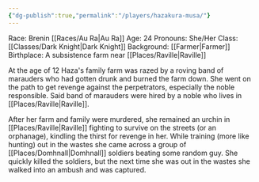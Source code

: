 ```yaml
---
{"dg-publish":true,"permalink":"/players/hazakura-musa/"}
---
```


Race: Brenin [[Races/Au Ra\|Au Ra]]
Age: 24
Pronouns: She/Her
Class: [[Classes/Dark Knight\|Dark Knight]]
Background: [[Farmer\|Farmer]]
Birthplace: A subsistence farm near [[Places/Raville\|Raville]] 

At the age of 12 Haza's family farm was razed by a roving band of marauders who had gotten drunk and burned the farm down. She went on the path to get revenge against the perpetrators, especially the noble responsible.
Said band of marauders were hired by a noble who lives in [[Places/Raville\|Raville]]. 

After her farm and family were murdered, she remained an urchin in [[Places/Raville\|Raville]] fighting to survive on the streets (or an orphanage), kindling the thirst for revenge in her. While training (more like hunting) out in the wastes she came across a group of [[Places/Domhnall\|Domhnall]] soldiers beating some random guy. She quickly killed the soldiers, but the next time she was out in the wastes she walked into an ambush and was captured.


